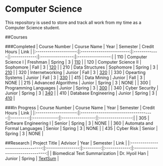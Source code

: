 # Computer Science

This repository is used to store and track all work from my time as a Computer Science student.

##Courses

###Completed
|	Course Number		|		Course Name			|	Year		|	Semester	|	Credit Hours	|		Link		|
|:---------------------:|:-------------------------:|:-------------:|:-------------:|:-----------------:|:-----------------:|
|	110					|	Computer Science I		|	Freshman	|	Spring		|		3			|	[110](/110/)	|
|	120					|	Computer Science II		|	Sophomore	|	Fall		|		3			|	[120](/120/)	|
|	210					|	Data Structures			|	Sophomore	|	Spring		|		3			|	[210](/210/)	|
|	320					|	Internetworking			|	Junior		|	Fall		|		3			|	[320](/320/)	|
|	330					|	Opearting Systems		|	Junior		|	Fall		|		3			|	[330](/330/)	|
|	415					|	Data Mining				|	Junior		|	Fall		|		3			|		NONE		|
|	215					|	Advanced Algorithms		|	Junior		|	Spring		|		3			|		NONE		|
|	300					|	Programming Languages	|	Junior		|	Spring		|		3			|	[300](/300/)	|
|	340					|	Cyber Security			|	Junior		|	Spring		|		3			|	[340](/340/)	|
|	410					|	Database Engineering	|	Junior		|	Spring		|		3			|	[410](/410/)	|


###In Progress
|	Course Number		|			Course Name					|	Year	|	Semester	|	Credit Hours	|		Link		|
|:---------------------:|:-------------------------------------:|:---------:|:-------------:|:-----------------:|:-----------------:|
|	305					|	Software Engineering I				|	Senior	|	Spring		|		3			|		NONE		|
|	360					|	Automata and Formal Languages		|	Senior	|	Spring		|		3			|		NONE		|
|	435					|	Cyber Risk							|	Senior	|	Spring		|		3			|		NONE		|


##Research
|			Project Title			|		Advisor		|	Year	|	Semester	|				Link				|
|:---------------------------------:|:-----------------:|:---------:|:-------------:|:---------------------------------:|
|	Biomedical Text Summarization	|	Dr. Hyoil Han	|	Junior	|	Spring		|	[TextSum](/Research/TextSum)	|
